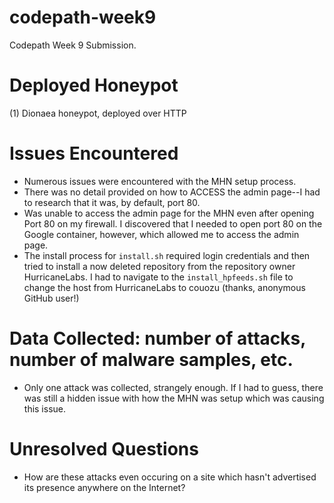# codepath-week9
Codepath Week 9 Submission.

# Deployed Honeypot
(1) Dionaea honeypot, deployed over HTTP

# Issues Encountered
- Numerous issues were encountered with the MHN setup process.
- There was no detail provided on how to ACCESS the admin page--I had to research that it was, by default, port 80.
- Was unable to access the admin page for the MHN even after opening Port 80 on my firewall. I discovered that I needed to open port 80 on the Google container, however, which allowed me to access the admin page.
- The install process for `install.sh` required login credentials and then tried to install a now deleted repository from the repository owner HurricaneLabs. I had to navigate to the `install_hpfeeds.sh` file to change the host from HurricaneLabs to couozu (thanks, anonymous GitHub user!)

# Data Collected: number of attacks, number of malware samples, etc.
- Only one attack was collected, strangely enough. If I had to guess, there was still a hidden issue with how the MHN was setup which was causing this issue.

# Unresolved Questions
- How are these attacks even occuring on a site which hasn't advertised its presence anywhere on the Internet?
